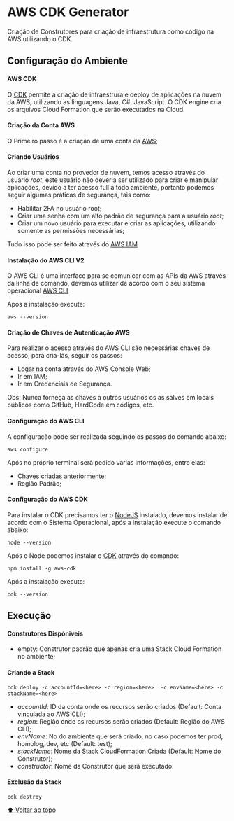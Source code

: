# AWS CDK Generator

Criação de Construtores para criação de infraestrutura como código na AWS utilizando o CDK.

## Configuração do Ambiente

#### AWS CDK
O [CDK](https://aws.amazon.com/pt/cdk/) permite a criação de infraestrura e deploy de aplicações na nuvem da AWS, utilizando as linguagens Java, C#, JavaScript.
O CDK engine cria os arquivos Cloud Formation que serão executados na Cloud.

#### Criação da Conta AWS

O Primeiro passo é a criação de uma conta da [AWS](https://aws.amazon.com/pt/);

#### Criando Usuários

Ao criar uma conta no provedor de nuvem, temos acesso através do usuário *root*, este usuário não deveria ser utilizado para criar e manipular aplicações, devido a ter acesso full a todo ambiente, portanto podemos seguir algumas práticas de segurança, tais como:
- Habilitar 2FA no usuário root;
- Criar uma senha com um alto padrão de segurança para a usuário *root*;
- Criar um novo usuário para executar e criar as aplicações, utilizando somente as permissões necessárias;

Tudo isso pode ser feito através do [AWS IAM](https://aws.amazon.com/pt/iam/)

#### Instalação do AWS CLI V2

O AWS CLI é uma interface para se comunicar com as APIs da AWS através da linha de comando, devemos utilizar de acordo com o seu sistema operacional [AWS CLI](https://docs.aws.amazon.com/pt_br/cli/latest/userguide/install-cliv2.html)

Após a instalação execute:
```
aws --version
```
#### Criação de Chaves de Autenticação AWS
Para realizar o acesso através do AWS CLI são necessárias chaves de acesso, para cria-lás, seguir os passos:
- Logar na conta através do AWS Console Web;
- Ir em IAM;
- Ir em Credenciais de Segurança.

Obs: Nunca forneça as chaves a outros usuários os as salves em locais públicos como GitHub, HardCode em códigos, etc.

#### Configuração do AWS CLI
A configuração pode ser realizada seguindo os passos do comando abaixo:
```
aws configure
```
Após no próprio terminal será pedido várias informações, entre elas:
- Chaves criadas anteriormente;
- Região Padrão;

#### Configuração do AWS CDK

Para instalar o CDK precisamos ter o [NodeJS](https://nodejs.org/en/) instalado, devemos instalar de acordo com o Sistema Operacional, após a instalação execute o comando abaixo:
```
node --version
```
Após o Node podemos instalar o [CDK](https://docs.aws.amazon.com/cdk/latest/guide/getting_started.html) através do comando:
```
npm install -g aws-cdk
```

Após a instalação execute:
```
cdk --version
```

## Execução

#### Construtores Dispóniveis

- empty: Construtor padrão que apenas cria uma Stack Cloud Formation no ambiente;


#### Criando a Stack  

```
cdk deploy -c accountId=<here> -c region=<here>  -c envName=<here> -c stackName=<here>
```
- *accountId*: ID da conta onde os recursos serão criados (Default: Conta vinculada ao AWS CLI);
- *region*: Região onde os recursos serão criados (Default: Região do AWS CLI);
- *envName*: No do ambiente que será criado, no caso podemos ter prod, homolog, dev, etc (Default: test);
- *stackName*: Nome da Stack CloudFormation Criada (Default: Nome do Construtor);
- *constructor*: Nome da Construtor que será executado.

#### Exclusão da Stack

```
cdk destroy
```

[⬆ Voltar ao topo](#aws-cdk-series)<br />
